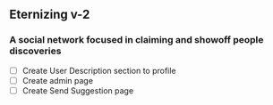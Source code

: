 ## Eternizing v-2
### A social network focused in claiming and showoff people discoveries

- [ ] Create User Description section to profile
- [ ] Create admin page
- [ ] Create Send Suggestion page
